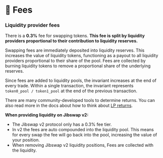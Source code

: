 # 🧀 Fees

### Liquidity provider fees[​](https://docs.uniswap.org/contracts/v2/concepts/advanced-topics/fees#liquidity-provider-fees) <a href="#liquidity-provider-fees" id="liquidity-provider-fees"></a>

There is a **0.3%** fee for swapping tokens. **This fee is split by liquidity providers proportional to their contribution to liquidity reserves.**

Swapping fees are immediately deposited into liquidity reserves. This increases the value of liquidity tokens, functioning as a payout to all liquidity providers proportional to their share of the pool. Fees are collected by burning liquidity tokens to remove a proportional share of the underlying reserves.

Since fees are added to liquidity pools, the invariant increases at the end of every trade. Within a single transaction, the invariant represents `token0_pool / token1_pool` at the end of the previous transaction.

There are many community-developed tools to determine returns. You can also read more in the docs about how to think about [LP returns](https://docs.uniswap.org/contracts/v2/concepts/advanced-topics/understanding-returns).

**When providing liquidity on Jibswap v2:**

* The Jibswap v2 protocol only has a 0.3% fee tier.
* In v2 the fees are auto compounded into the liquidity pool. This means for every swap the fee will go back into the pool, increasing the value of your position.
* When removing Jibswap v2 liquidity positions, Fees are collected with the liquidity.
